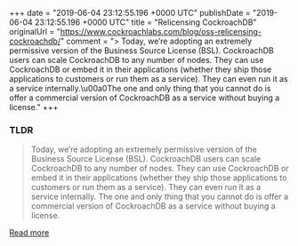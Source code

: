 +++
date = "2019-06-04 23:12:55.196 +0000 UTC"
publishDate = "2019-06-04 23:12:55.196 +0000 UTC"
title = "Relicensing CockroachDB"
originalUrl = "https://www.cockroachlabs.com/blog/oss-relicensing-cockroachdb/"
comment = "> Today, we’re adopting an extremely permissive version of the Business Source License (BSL). CockroachDB users can scale CockroachDB to any number of nodes. They can use CockroachDB or embed it in their applications (whether they ship those applications to customers or run them as a service). They can even run it as a service internally.\u00a0The one and only thing that you cannot do is offer a commercial version of CockroachDB as a service without buying a license."
+++

### TLDR

> Today, we’re adopting an extremely permissive version of the Business Source License (BSL). CockroachDB users can scale CockroachDB to any number of nodes. They can use CockroachDB or embed it in their applications (whether they ship those applications to customers or run them as a service). They can even run it as a service internally. The one and only thing that you cannot do is offer a commercial version of CockroachDB as a service without buying a license.

[Read more](https://www.cockroachlabs.com/blog/oss-relicensing-cockroachdb/)

